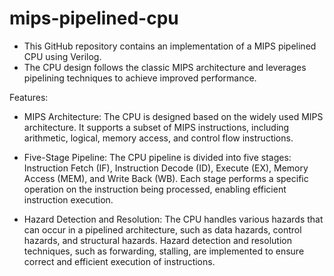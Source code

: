 # mips-pipelined-cpu
* This GitHub repository contains an implementation of a MIPS pipelined CPU using Verilog. 
* The CPU design follows the classic MIPS architecture and leverages pipelining techniques to achieve improved performance.

Features:
* MIPS Architecture: The CPU is designed based on the widely used MIPS architecture. It supports a subset of MIPS instructions, including arithmetic, logical, memory access, and control flow instructions.

* Five-Stage Pipeline: The CPU pipeline is divided into five stages: Instruction Fetch (IF), Instruction Decode (ID), Execute (EX), Memory Access (MEM), and Write Back (WB). Each stage performs a specific operation on the instruction being processed, enabling efficient instruction execution.

* Hazard Detection and Resolution: The CPU handles various hazards that can occur in a pipelined architecture, such as data hazards, control hazards, and structural hazards. Hazard detection and resolution techniques, such as forwarding, stalling, are implemented to ensure correct and efficient execution of instructions.
